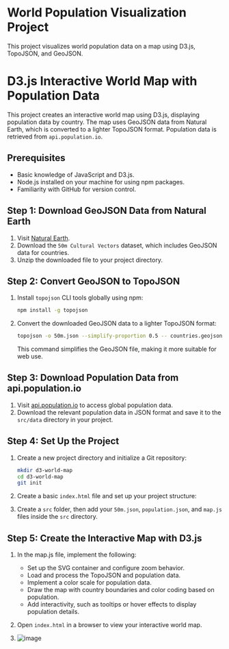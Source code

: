 # World Population Visualization Project

This project visualizes world population data on a map using D3.js, TopoJSON, and GeoJSON.

# D3.js Interactive World Map with Population Data

This project creates an interactive world map using D3.js, displaying population data by country. The map uses GeoJSON data from Natural Earth, which is converted to a lighter TopoJSON format. Population data is retrieved from `api.population.io`.

## Prerequisites

- Basic knowledge of JavaScript and D3.js.
- Node.js installed on your machine for using npm packages.
- Familiarity with GitHub for version control.

## Step 1: Download GeoJSON Data from Natural Earth

1. Visit [Natural Earth](https://www.naturalearthdata.com/downloads/50m-cultural-vectors/).
2. Download the `50m Cultural Vectors` dataset, which includes GeoJSON data for countries.
3. Unzip the downloaded file to your project directory.

## Step 2: Convert GeoJSON to TopoJSON

1. Install `topojson` CLI tools globally using npm:

    ```bash
    npm install -g topojson
    ```

2. Convert the downloaded GeoJSON data to a lighter TopoJSON format:

    ```bash
    topojson -o 50m.json --simplify-proportion 0.5 -- countries.geojson
    ```

   This command simplifies the GeoJSON file, making it more suitable for web use.

## Step 3: Download Population Data from api.population.io

1. Visit [api.population.io](http://api.population.io) to access global population data.
2. Download the relevant population data in JSON format and save it to the `src/data` directory in your project.

## Step 4: Set Up the Project

1. Create a new project directory and initialize a Git repository:

    ```bash
    mkdir d3-world-map
    cd d3-world-map
    git init
    ```

2. Create a basic `index.html` file and set up your project structure:

3. Create a `src` folder, then add your `50m.json`, `population.json`, and `map.js` files inside the `src` directory.

## Step 5: Create the Interactive Map with D3.js

1. In the map.js file, implement the following:
   
    - Set up the SVG container and configure zoom behavior.
    - Load and process the TopoJSON and population data.
    - Implement a color scale for population data.
    - Draw the map with country boundaries and color coding based on population.
    - Add interactivity, such as tooltips or hover effects to display population details.
    
2. Open `index.html` in a browser to view your interactive world map.

3. ![image](https://github.com/user-attachments/assets/7672bddb-2d9a-4fe8-9325-218f57380020)



